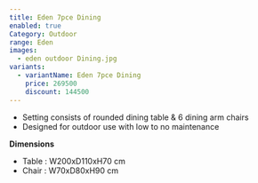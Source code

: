 ```yaml
---
title: Eden 7pce Dining
enabled: true
Category: Outdoor
range: Eden
images:
  - eden outdoor Dining.jpg
variants:
  - variantName: Eden 7pce Dining
    price: 269500
    discount: 144500
---
```

* Setting consists of rounded dining table & 6 dining arm chairs
* Designed for outdoor use with low to no maintenance

**Dimensions**
* Table : W200xD110xH70 cm
* Chair : W70xD80xH90 cm
